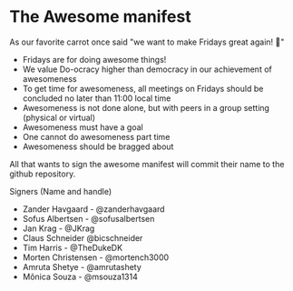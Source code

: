 # The Awesome manifest

As our favorite carrot once said "we want to make Fridays great again! :carrot:"

* Fridays are for doing awesome things!
* We value Do-ocracy higher than democracy in our achievement of awesomeness
* To get time for awesomeness, all meetings on Fridays should be concluded no later than 11:00 local time
* Awesomeness is not done alone, but with peers in a group setting (physical or virtual)
* Awesomeness must have a goal
* One cannot do awesomeness part time
* Awesomeness should be bragged about

All that wants to sign the awesome manifest will commit their name to the github repository.


Signers (Name and handle)
* Zander Havgaard - @zanderhavgaard
* Sofus Albertsen - @sofusalbertsen
* Jan Krag - @JKrag
* Claus Schneider @bicschneider
* Tim Harris - @TheDukeDK
* Morten Christensen - @mortench3000
* Amruta Shetye - @amrutashety
* Mônica Souza - @msouza1314
